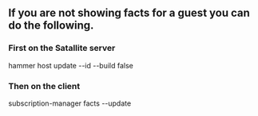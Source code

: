 ## If you are not showing facts for a guest you can do the following.
### First on the Satallite server
hammer host update --id <id> --build false
### Then on the client
subscription-manager facts --update
